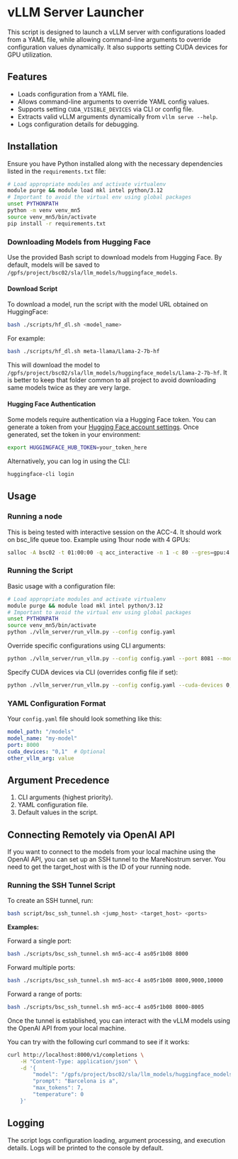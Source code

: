 # vLLM Server Launcher

This script is designed to launch a vLLM server with configurations loaded from a YAML file, while allowing command-line arguments to override configuration values dynamically. It also supports setting CUDA devices for GPU utilization.

## Features

- Loads configuration from a YAML file.
- Allows command-line arguments to override YAML config values.
- Supports setting `CUDA_VISIBLE_DEVICES` via CLI or config file.
- Extracts valid vLLM arguments dynamically from `vllm serve --help`.
- Logs configuration details for debugging.

## Installation

Ensure you have Python installed along with the necessary dependencies listed in the `requirements.txt` file:

```bash
# Load appropriate modules and activate virtualenv
module purge && module load mkl intel python/3.12
# Important to avoid the virtual env using global packages
unset PYTHONPATH
python -m venv venv_mn5
source venv_mn5/bin/activate
pip install -r requirements.txt
```

### Downloading Models from Hugging Face

Use the provided Bash script to download models from Hugging Face. By default, models will be saved to `/gpfs/project/bsc02/sla/llm_models/huggingface_models`.

#### Download Script

To download a model, run the script with the model URL obtained on HuggingFace:
```bash
bash ./scripts/hf_dl.sh <model_name>
```
For example:
```bash
bash ./scripts/hf_dl.sh meta-llama/Llama-2-7b-hf
```

This will download the model to `/gpfs/project/bsc02/sla/llm_models/huggingface_models/Llama-2-7b-hf`.
It is better to keep that folder common to all project to avoid downloading same models twice as they are very large.

#### Hugging Face Authentication

Some models require authentication via a Hugging Face token. You can generate a token from your [Hugging Face account settings](https://huggingface.co/settings/tokens). Once generated, set the token in your environment:
```bash
export HUGGINGFACE_HUB_TOKEN=your_token_here
```
Alternatively, you can log in using the CLI:

```bash
huggingface-cli login
```

## Usage

### Running a node
This is being tested with interactive session on the ACC-4. It should work on bsc_life queue too. 
Example using 1hour node with 4 GPUs:

```bash
salloc -A bsc02 -t 01:00:00 -q acc_interactive -n 1 -c 80 --gres=gpu:4
```

### Running the Script

Basic usage with a configuration file:

```bash
# Load appropriate modules and activate virtualenv
module purge && module load mkl intel python/3.12
# Important to avoid the virtual env using global packages
unset PYTHONPATH
source venv_mn5/bin/activate
python ./vllm_server/run_vllm.py --config config.yaml
```

Override specific configurations using CLI arguments:

```bash
python ./vllm_server/run_vllm.py --config config.yaml --port 8081 --model-path /path/to/model
```

Specify CUDA devices via CLI (overrides config file if set):

```bash
python ./vllm_server/run_vllm.py --config config.yaml --cuda-devices 0,1
```

### YAML Configuration Format

Your `config.yaml` file should look something like this:

```yaml
model_path: "/models"
model_name: "my-model"
port: 8000
cuda_devices: "0,1"  # Optional
other_vllm_arg: value
```
## Argument Precedence

1. CLI arguments (highest priority).
2. YAML configuration file.
3. Default values in the script.



## Connecting Remotely via OpenAI API

If you want to connect to the models from your local machine using the OpenAI API, you can set up an SSH tunnel to the MareNostrum server.
You need to get the target_host with is the ID of your running node.

### Running the SSH Tunnel Script

To create an SSH tunnel, run:

```bash
bash script/bsc_ssh_tunnel.sh <jump_host> <target_host> <ports>
```

**Examples:**

Forward a single port:

```bash
bash ./scripts/bsc_ssh_tunnel.sh mn5-acc-4 as05r1b08 8000
```

Forward multiple ports:

```bash
bash ./scripts/bsc_ssh_tunnel.sh mn5-acc-4 as05r1b08 8000,9000,10000
```

Forward a range of ports:

```bash
bash ./scripts/bsc_ssh_tunnel.sh mn5-acc-4 as05r1b08 8000-8005
```

Once the tunnel is established, you can interact with the vLLM models using the OpenAI API from your local machine.

You can try with the following curl command to see if it works:

```bash
curl http://localhost:8000/v1/completions \
    -H "Content-Type: application/json" \
    -d '{
        "model": "/gpfs/project/bsc02/sla/llm_models/huggingface_models/Llama-2-7b-hf`",
        "prompt": "Barcelona is a",
        "max_tokens": 7,
        "temperature": 0
    }'
```

## Logging

The script logs configuration loading, argument processing, and execution details. Logs will be printed to the console by default.
